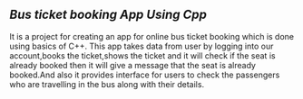 ## ***Bus ticket booking App Using Cpp***

It is a project for creating an app for online bus ticket booking which is done using basics of C++. This app takes data from user by logging into our account,books the ticket,shows the ticket and it will check if the seat is already booked then it will give a message that the seat is already booked.And also it provides interface for users to check the passengers who are travelling in the bus along with their details.
